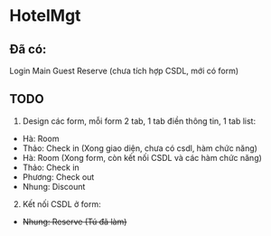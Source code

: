 # HotelMgt

## Đã có:
Login
Main
Guest
Reserve (chưa tích hợp CSDL, mới có form)

## TODO
1. Design các form, mỗi form 2 tab, 1 tab điền thông tin, 1 tab list:
- Hà: Room
- Thảo: Check in (Xong giao diện, chưa có csdl, hàm chức năng)
- Hà: Room (Xong form, còn kết nối CSDL và các hàm chức năng)
- Thảo: Check in
- Phương: Check out
- Nhung: Discount
2. Kết nối CSDL ở form: 
- ~~Nhung: Reserve (Tú đã làm)~~
